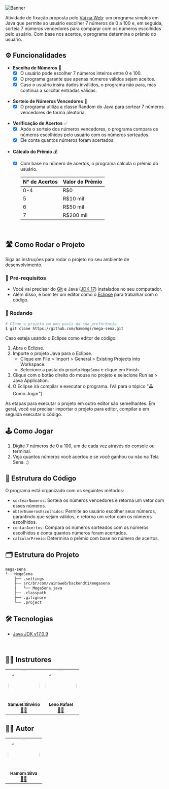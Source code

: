![Banner](https://i.postimg.cc/hjYfK9KH/banner-vnw-atividade1.png)

Atividade de fixação proposta pelo [Vai na Web](https://www.linkedin.com/company/vainaweb/): um programa simples em Java que permite ao usuário escolher 7 
números de 0 a 100 e, em seguida, sorteia 7 números vencedores para comparar com os números escolhidos pelo 
usuário. Com base nos acertos, o programa determina o prêmio do usuário.

## ⚙️ Funcionalidades

- **Escolha de Números** 🎱
  - [x] O usuário pode escolher 7 números inteiros entre 0 e 100.
  - [x] O programa garante que apenas números válidos sejam aceitos.
  - [x] Caso o usuário insira dados inválidos, o programa não para, mas continua a solicitar entradas válidas.
  </br>
- **Sorteio de Números Vencedores** 🎉
  - [x] O programa utiliza a classe Random do Java para sortear 7 números vencedores de forma aleatória.
  </br>
- **Verificação de Acertos** ✅
  - [x] Após o sorteio dos números vencedores, o programa compara os números escolhidos pelo usuário com os números sorteados.
  - [x] Ele conta quantos números foram acertados.
  </br>
- **Cálculo do Prêmio** 💰
  - [x] Com base no número de acertos, o programa calcula o prêmio do usuário.

    | N° de Acertos | Valor do Prêmio |
    | ------------- | --------------- |
    | 0-4           | R$0             |
    | 5             | R$10 mil        |
    | 6             | R$50 mil        |
    | 7             | R$200 mil       |

</br>

## 🛣️ Como Rodar o Projeto

Siga as instruções para rodar o projeto no seu ambiente de desenvolvimento.

### 🚀 Pré-requisitos

- Você vai precisar do [Git](https://git-scm.com/) e Java ([JDK 17](https://www.oracle.com/java/technologies/javase/jdk17-archive-downloads.html)) instalados no seu computador.
- Além disso, é bom ter um editor como o [Eclipse](https://eclipseide.org/) para trabalhar com o código.

### 🎲 Rodando

```bash
# Clone o projeto em uma pasta da sua preferência
$ git clone https://github.com/hamomgs/mega-sena.git
```

Caso esteja usando o Eclipse como editor de código:

1. Abra o Eclipse.
2. Importe o projeto Java para o Eclipse.
   - Clique em File > Import > General > Existing Projects into Workspace.
   - Selecione a pasta do projeto `MegaSena` e clique em Finish.
3. Clique com o botão direito do mouse no projeto e selecione Run as > Java Application.
4. O Eclipse irá compilar e executar o programa. (Vá para o tópico "🕹️ Como Jogar")

As etapas para executar o projeto em outro editor são semelhantes. Em geral, você vai precisar importar o projeto para editor, compilar e em seguida executar o código.

## 🕹️ Como Jogar

1. Digite 7 números de 0 a 100, um de cada vez através do console ou terminal.
2. Veja quantos números você acertou e se você ganhou ou não na Tela Sena. :)

## 🧩 Estrutura do Código

O programa está organizado com os seguintes métodos:

- `sortearNumeros`: Sorteia os números vencedores e retorna um vetor com esses números.
- `obterNumerosEscolhidos`: Permite ao usuário escolher seus números, garantindo que sejam válidos, e retorna um vetor com os números escolhidos.
- `contarAcertos`: Compara os números sorteados com os números escolhidos e conta quantos números foram acertados.
- `calcularPremio`: Determina o prêmio com base no número de acertos.

## 🗂️ Estrutura do Projeto

```markdown
mega-sena
└── MegaSena
    ├── .settings
    ├── src/br/com/vainaweb/backendt1/megasena
    │   └── MegaSena.java
    ├── .classpath
    ├── .gitignore
    └── .project
```

## 🛠️ Tecnologias

- [Java JDK v17.0.9](https://www.oracle.com/java/technologies/javase/jdk17-archive-downloads.html)

</br>

## 🧑‍🏫 Instrutores

<table>
  <tr>
    <td align="center"><a href="https://www.linkedin.com/in/samuel-silveriom/"><img style="border-radius: 50%;" src="https://avatars.githubusercontent.com/u/103957897?v=4" width="100px;" alt=""/><br /><sub><b>Samuel Silvério</b></sub></a><br /><a href="https://github.com/Samuel-prata" title="Samuel Silvério">🧑‍🏫</a></td> 
    <td align="center"><a href="https://www.linkedin.com/in/leno-rafael-85a2ab1ba/"><img style="border-radius: 50%;" src="https://avatars.githubusercontent.com/u/73203800?v=4" width="100px;" alt=""/><br /><sub><b>Leno Rafael</b></sub></a><br /><a href="https://github.com/lenors" title="Leno Rafael">🧑‍🏫</a></td>
</tr>
</table>

## 🧑‍💻 Autor

<table>
  <tr>
    <td align="center"><a href="https://www.linkedin.com/in/hamomgs/"><img style="border-radius: 50%;" src="https://avatars.githubusercontent.com/u/88857655?v=4" width="100px;" alt=""/><br /><sub><b>Hamom Silva</b></sub></a><br /><a href="https://github.com/hamomgs" title="Hamom Silva">👨‍💻</a></td>
</tr>
</table>